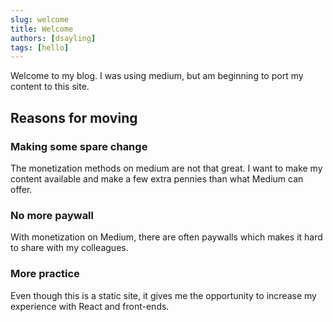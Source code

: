 ```yaml
---
slug: welcome
title: Welcome
authors: [dsayling]
tags: [hello]
---
```


Welcome to my blog. I was using medium, but am beginning to port my content to this site.

<!-- truncate -->

## Reasons for moving

### Making some spare change

The monetization methods on medium are not that great. I want to make my content available and make a few extra pennies than what Medium can offer.

### No more paywall

With monetization on Medium, there are often paywalls which makes it hard to share with my colleagues.

### More practice

Even though this is a static site, it gives me the opportunity to increase my experience with React and front-ends.
